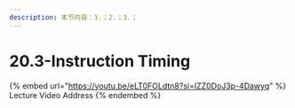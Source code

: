 ```yaml
---
description: 本节内容：1.；2.；3.；
---
```


# 20.3-Instruction Timing

{% embed url="https://youtu.be/eLT0FOLdtn8?si=IZZ0DoJ3p-4Dawyq" %}
Lecture Video Address
{% endembed %}
